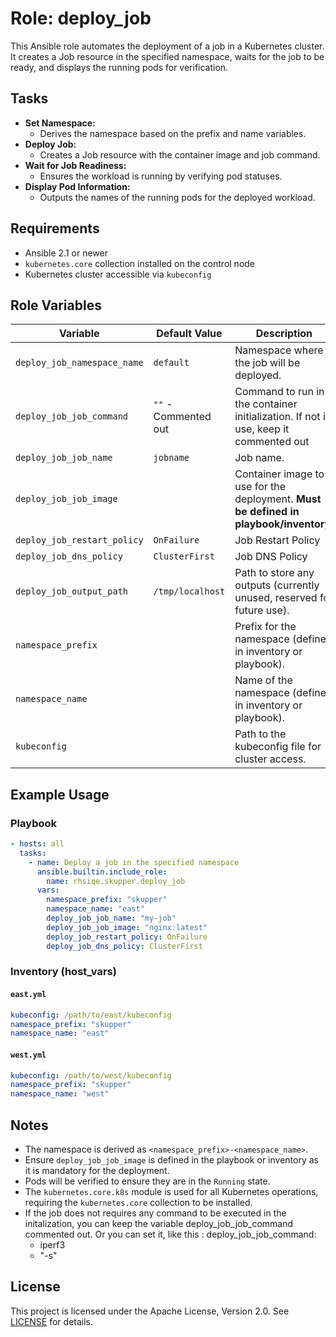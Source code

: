 # Role: deploy_job

This Ansible role automates the deployment of a job in a Kubernetes cluster. It creates a Job resource in the specified namespace, waits for the job to be ready, and displays the running pods for verification.

## Tasks

- **Set Namespace:**
  - Derives the namespace based on the prefix and name variables.
- **Deploy Job:**
  - Creates a Job resource with the container image and job command.
- **Wait for Job Readiness:**
  - Ensures the workload is running by verifying pod statuses.
- **Display Pod Information:**
  - Outputs the names of the running pods for the deployed workload.

## Requirements

- Ansible 2.1 or newer
- `kubernetes.core` collection installed on the control node
- Kubernetes cluster accessible via `kubeconfig`

## Role Variables

| Variable                        | Default Value         | Description                                                                           |
|---------------------------------|-----------------------|---------------------------------------------------------------------------------------|
| `deploy_job_namespace_name`     | `default`             | Namespace where the job will be deployed.                                             |
| `deploy_job_job_command`        | `""` - Commented out  | Command to run in the container initialization. If not in use, keep it commented out  |
| `deploy_job_job_name`           | `jobname`             | Job name.                                                                             |  
| `deploy_job_job_image`          |                       | Container image to use for the deployment. **Must be defined in playbook/inventory.** |
| `deploy_job_restart_policy`     | `OnFailure`           | Job Restart Policy                                                                    |
| `deploy_job_dns_policy`         | `ClusterFirst`        | Job DNS Policy                                                                        |
| `deploy_job_output_path`        | `/tmp/localhost`      | Path to store any outputs (currently unused, reserved for future use).                |
| `namespace_prefix`              |                       | Prefix for the namespace (defined in inventory or playbook).                          |
| `namespace_name`                |                       | Name of the namespace (defined in inventory or playbook).                             |
| `kubeconfig`                    |                       | Path to the kubeconfig file for cluster access.                                       |

## Example Usage

### Playbook

```yaml
- hosts: all
  tasks:
    - name: Deploy a job in the specified namespace
      ansible.builtin.include_role:
        name: rhsiqe.skupper.deploy_job
      vars:
        namespace_prefix: "skupper"
        namespace_name: "east"
        deploy_job_job_name: "my-job"
        deploy_job_job_image: "nginx:latest"
        deploy_job_restart_policy: OnFailure
        deploy_job_dns_policy: ClusterFirst
```

### Inventory (host_vars)

#### `east.yml`

```yaml
kubeconfig: /path/to/east/kubeconfig
namespace_prefix: "skupper"
namespace_name: "east"
```

#### `west.yml`

```yaml
kubeconfig: /path/to/west/kubeconfig
namespace_prefix: "skupper"
namespace_name: "west"
```

## Notes

- The namespace is derived as `<namespace_prefix>-<namespace_name>`.
- Ensure `deploy_job_job_image` is defined in the playbook or inventory as it is mandatory for the deployment.
- Pods will be verified to ensure they are in the `Running` state.
- The `kubernetes.core.k8s` module is used for all Kubernetes operations, requiring the `kubernetes.core` collection to be installed.
- If the job does not requires any command to be executed in the initalization, you can keep the variable deploy_job_job_command
  commented out. Or you can set it, like this : 
  deploy_job_job_command:
   - iperf3
   - "-s"


## License

This project is licensed under the Apache License, Version 2.0. See [LICENSE](https://www.apache.org/licenses/LICENSE-2.0) for details.
